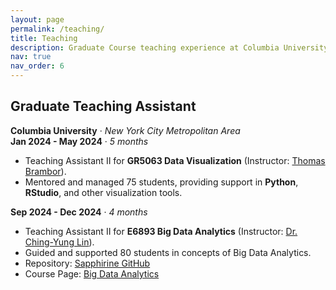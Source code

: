 ```yaml
---
layout: page
permalink: /teaching/
title: Teaching
description: Graduate Course teaching experience at Columbia University
nav: true
nav_order: 6
---
```


<!-- For now, this page is assumed to be a static description of your courses. You can convert it to a collection similar to `_projects/` so that you can have a dedicated page for each course.

Organize your courses by years, topics, or universities, however you like! -->

## Graduate Teaching Assistant

**Columbia University** · _New York City Metropolitan Area_  
**Jan 2024 - May 2024** · _5 months_

- Teaching Assistant II for **GR5063 Data Visualization** (Instructor: [Thomas Brambor](https://qmss.columbia.edu/directory/thomas-brambor)).
- Mentored and managed 75 students, providing support in **Python**, **RStudio**, and other visualization tools.

**Sep 2024 - Dec 2024** · _4 months_

- Teaching Assistant II for **E6893 Big Data Analytics** (Instructor: [Dr. Ching-Yung Lin](https://www.ee.columbia.edu/content/ching-yung-lin)).
- Guided and supported 80 students in concepts of Big Data Analytics.
- Repository: [Sapphirine GitHub](https://github.com/Sapphirine)
- Course Page: [Big Data Analytics](https://www.ee.columbia.edu/~cylin/course/bigdata/)
